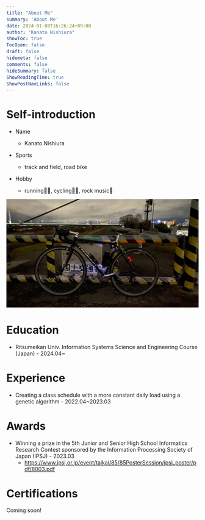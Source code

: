 ```yaml
---
title: "About Me"
summary: 'About Me'
date: 2024-01-08T16:26:24+09:00
author: "Kanato Nishiura"
showToc: true
TocOpen: false
draft: false
hidemeta: false
comments: false
hideSummary: false
ShowReadingTime: true
ShowPostNavLinks: false
---
```


# Self-introduction
* Name 
  * Kanato Nishiura

* Sports
  * track and field, road bike

* Hobby
  * running🏃🏻, cycling🚴🏻, rock music🥁

![my roadbike](static/img_0626.jpg "my roadbike")

# Education
* Ritsumeikan Univ. Information Systems Science and Engineering Course (Japan) - 2024.04~

# Experience
* Creating a class schedule with a more constant daily load using a genetic algorithm - 2022.04~2023.03
  
# Awards
* Winning a prize in the 5th Junior and Senior High School Informatics Research Contest 
  sponsored by the Information Processing Society of Japan (IPSJ) - 2023.03
  * https://www.ipsj.or.jp/event/taikai/85/85PosterSession/ipsj_poster/pdf/8003.pdf

# Certifications
Coming soon!